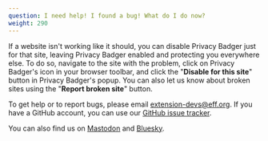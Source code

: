 ```yaml
---
question: I need help! I found a bug! What do I do now?
weight: 290
---
```


If a website isn't working like it should, you can disable Privacy Badger just for that site, leaving Privacy Badger enabled and protecting you everywhere else. To do so, navigate to the site with the problem, click on Privacy Badger's icon in your browser toolbar, and click the "**Disable for this site**" button in Privacy Badger's popup. You can also let us know about broken sites using the "**Report broken site**" button.

To get help or to report bugs, please email [extension-devs@eff.org](mailto:extension-devs@eff.org). If you have a GitHub account, you can use our [GitHub issue tracker](https://github.com/EFForg/privacybadger/issues).

You can also find us on [Mastodon](https://mastodon.social/@privacybadger) and [Bluesky](https://bsky.app/profile/privacybadger.bsky.social).
